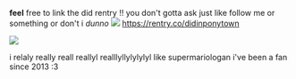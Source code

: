 **feel** free to link the did rentry !! you don't gotta ask just like follow me or something or don't i *dunno* ![](https://64.media.tumblr.com/17fa24b7f596eafbc41cd260075cd953/220085b3aefed706-7c/s75x75_c1/b00262de198e5f7bd82743e42a51fbab24596205.gifv)
https://rentry.co/didinponytown



![](https://i.imgur.com/RSBJ47o.png)

i relaly really reall reallyl realllyllylylylyl like supermariologan i've been a fan since 2013 :3
